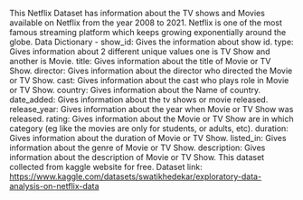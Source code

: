 This Netflix Dataset has information about the TV shows and Movies available on Netflix from the year 2008 to 2021. Netflix is one of the most famous streaming platform which keeps growing exponentially around the globe.
Data Dictionary - show_id: Gives the information about show id. type: Gives information about 2 different unique values one is TV Show and another is Movie. title: Gives information about the title of Movie or TV Show. director: Gives information about the director who directed the Movie or TV Show. cast: Gives information about the cast who plays role in Movie or TV Show. country: Gives information about the Name of country. date_added: Gives information about the tv shows or movie released. release_year: Gives information about the year when Movie or TV Show was released. rating: Gives information about the Movie or TV Show are in which category (eg like the movies are only for students, or adults, etc). duration: Gives information about the duration of Movie or TV Show. listed_in: Gives information about the genre of Movie or TV Show. description: Gives information about the description of Movie or TV Show.
This dataset collected from kaggle website for free. Dataset link: https://www.kaggle.com/datasets/swatikhedekar/exploratory-data-analysis-on-netflix-data

